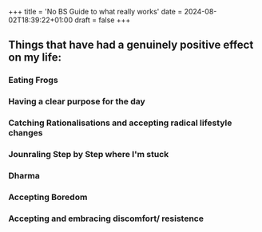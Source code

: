 ﻿+++
title = 'No BS Guide to what really works'
date = 2024-08-02T18:39:22+01:00
draft = false
+++



## Things that have had a genuinely positive effect on my life:

### Eating Frogs

### Having a clear purpose for the day

### Catching Rationalisations and accepting radical lifestyle changes

### Jounraling Step by Step where I'm stuck

### Dharma

### Accepting Boredom

### Accepting and embracing discomfort/ resistence